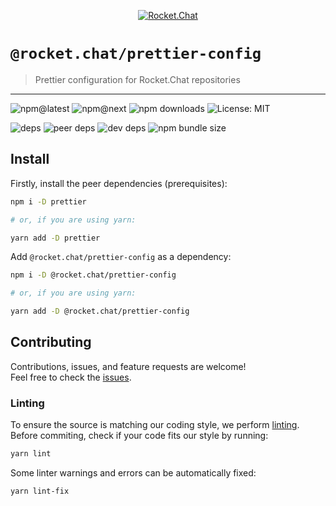 <!--header-->

<p align="center">
  <a href="https://rocket.chat" title="Rocket.Chat">
    <img src="https://github.com/RocketChat/Rocket.Chat.Artwork/raw/master/Logos/2020/png/logo-horizontal-red.png" alt="Rocket.Chat" />
  </a>
</p>

# `@rocket.chat/prettier-config`

> Prettier configuration for Rocket.Chat repositories

---

![npm@latest](https://img.shields.io/npm/v/@rocket.chat/prettier-config/latest?style=flat-square) ![npm@next](https://img.shields.io/npm/v/@rocket.chat/prettier-config/next?style=flat-square) ![npm downloads](https://img.shields.io/npm/dw/@rocket.chat/prettier-config?style=flat-square) ![License: MIT](https://img.shields.io/npm/l/@rocket.chat/prettier-config?style=flat-square)

![deps](https://img.shields.io/david/RocketChat/Rocket.Chat.Fuselage?path=packages%2Fprettier-config&style=flat-square) ![peer deps](https://img.shields.io/david/peer/RocketChat/Rocket.Chat.Fuselage?path=packages%2Fprettier-config&style=flat-square) ![dev deps](https://img.shields.io/david/dev/RocketChat/Rocket.Chat.Fuselage?path=packages%2Fprettier-config&style=flat-square) ![npm bundle size](https://img.shields.io/bundlephobia/min/@rocket.chat/prettier-config?style=flat-square)

<!--/header-->

## Install

<!--install(dev)-->

Firstly, install the peer dependencies (prerequisites):

```sh
npm i -D prettier

# or, if you are using yarn:

yarn add -D prettier
```

Add `@rocket.chat/prettier-config` as a dependency:

```sh
npm i -D @rocket.chat/prettier-config

# or, if you are using yarn:

yarn add -D @rocket.chat/prettier-config
```

<!--/install(dev)-->

## Contributing

<!--contributing(msg)-->

Contributions, issues, and feature requests are welcome!<br />
Feel free to check the [issues](https://github.com/RocketChat/Rocket.Chat.Fuselage/issues).

<!--/contributing(msg)-->

### Linting

To ensure the source is matching our coding style, we perform [linting](<https://en.wikipedia.org/wiki/Lint_(software)>).
Before commiting, check if your code fits our style by running:

<!--yarn(lint)-->

```sh
yarn lint
```

<!--/yarn(lint)-->

Some linter warnings and errors can be automatically fixed:

<!--yarn(lint-fix)-->

```sh
yarn lint-fix
```

<!--/yarn(lint-fix)-->
